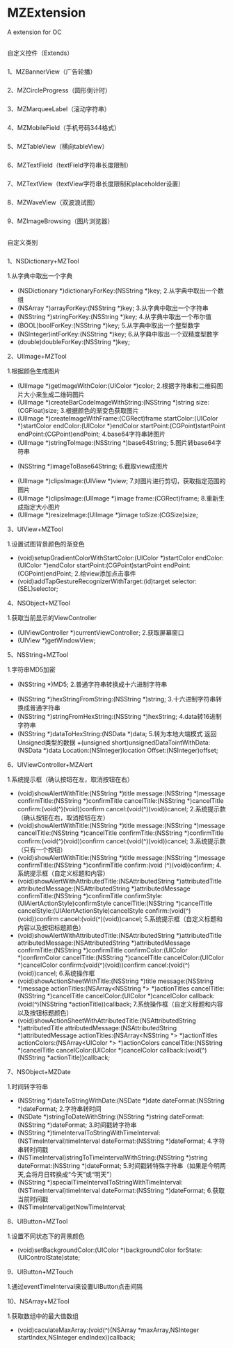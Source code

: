 # MZExtension
A extension for OC

##
自定义控件（Extends）

###
1、MZBannerView（广告轮播）

###
2、MZCircleProgress（圆形倒计时）

###
3、MZMarqueeLabel（滚动字符串）

###
4、MZMobileField（手机号码344格式）

###
5、MZTableView（横向tableView）

###
6、MZTextField（textField字符串长度限制）

###
7、MZTextView（textView字符串长度限制和placeholder设置）

###
8、MZWaveView（双波浪试图）

###
9、MZImageBrowsing（图片浏览器）


##
自定义类别

###
1、NSDictionary+MZTool

1.从字典中取出一个字典
- (NSDictionary *)dictionaryForKey:(NSString *)key;
2.从字典中取出一个数组
- (NSArray *)arrayForKey:(NSString *)key;
3.从字典中取出一个字符串
- (NSString *)stringForKey:(NSString *)key;
4.从字典中取出一个布尔值
- (BOOL)boolForKey:(NSString *)key;
5.从字典中取出一个整型数字
- (NSInteger)intForKey:(NSString *)key;
6.从字典中取出一个双精度型数字
- (double)doubleForKey:(NSString *)key;

2、UIImage+MZTool

1.根据颜色生成图片
+ (UIImage *)getImageWithColor:(UIColor *)color;
2.根据字符串和二维码图片大小来生成二维码图片
+ (UIImage *)createBarCodeImageWithString:(NSString *)string size:(CGFloat)size;
3.根据颜色的渐变色获取图片
+ (UIImage *)createImageWithFrame:(CGRect)frame startColor:(UIColor *)startColor endColor:(UIColor *)endColor startPoint:(CGPoint)startPoint endPoint:(CGPoint)endPoint;
4.base64字符串转图片
+ (UIImage *)stringToImage:(NSString *)base64String;
5.图片转base64字符串
- (NSString *)imageToBase64String;
6.截取view成图片
+ (UIImage *)clipsImage:(UIView *)view;
7.对图片进行剪切，获取指定范围的图片
+ (UIImage *)clipsImage:(UIImage *)image frame:(CGRect)frame;
8.重新生成指定大小图片
+ (UIImage *)resizeImage:(UIImage *)image toSize:(CGSize)size;

3、UIView+MZTool

1.设置试图背景颜色的渐变色
- (void)setupGradientColorWithStartColor:(UIColor *)startColor endColor:(UIColor *)endColor startPoint:(CGPoint)startPoint endPoint:(CGPoint)endPoint;
2.给view添加点击事件
- (void)addTapGestureRecognizerWithTarget:(id)target selector:(SEL)selector;

4、NSObject+MZTool

1.获取当前显示的ViewController
+ (UIViewController *)currentViewController;
2.获取屏幕窗口
+ (UIView *)getWindowView;

5、NSString+MZTool

1.字符串MD5加密
- (NSString *)MD5;
2.普通字符串转换成十六进制字符串
+ (NSString *)hexStringFromString:(NSString *)string;
3.十六进制字符串转换成普通字符串
+ (NSString *)stringFromHexString:(NSString *)hexString;
4.data转16进制字符串
+ (NSString *)dataToHexString:(NSData *)data;
5.转为本地大端模式 返回Unsigned类型的数据
+(unsigned short)unsignedDataTointWithData:(NSData *)data Location:(NSInteger)location Offset:(NSInteger)offset;

6、UIViewController+MZAlert

1.系统提示框（确认按钮在左，取消按钮在右）
- (void)showAlertWithTitle:(NSString *)title message:(NSString *)message confirmTitle:(NSString *)confirmTitle cancelTitle:(NSString *)cancelTitle confirm:(void(^)(void))confirm cancel:(void(^)(void))cancel;
2.系统提示款（确认按钮在右，取消按钮在左）
- (void)showAlertWithTitle:(NSString *)title message:(NSString *)message cancelTitle:(NSString *)cancelTitle confirmTitle:(NSString *)confirmTitle confirm:(void(^)(void))confirm cancel:(void(^)(void))cancel;
3.系统提示款（只有一个按钮）
- (void)showAlertWithTitle:(NSString *)title message:(NSString *)message confirmTitle:(NSString *)confirmTitle confirm:(void (^)(void))confirm;
4.系统提示框（自定义标题和内容）
- (void)showAlertWithAttributedTitle:(NSAttributedString *)attributedTitle attributedMessage:(NSAttributedString *)attributedMessage confirmTitle:(NSString *)confirmTitle confirmStyle:(UIAlertActionStyle)confirmStyle cancelTitle:(NSString *)cancelTitle cancelStyle:(UIAlertActionStyle)cancelStyle confirm:(void(^)(void))confirm cancel:(void(^)(void))cancel;
5.系统提示框（自定义标题和内容以及按钮标题颜色）
- (void)showAlertWithAttributedTitle:(NSAttributedString *)attributedTitle attributedMessage:(NSAttributedString *)attributedMessage confirmTitle:(NSString *)confirmTitle confirmColor:(UIColor *)confirmColor cancelTitle:(NSString *)cancelTitle cancelColor:(UIColor *)cancelColor confirm:(void(^)(void))confirm cancel:(void(^)(void))cancel;
6.系统操作框
- (void)showActionSheetWithTitle:(NSString *)title message:(NSString *)message actionTitles:(NSArray<NSString *> *)actionTitles cancelTitle:(NSString *)cancelTitle cancelColor:(UIColor *)cancelColor callback:(void(^)(NSString *actionTitle))callback;
7.系统操作框（自定义标题和内容以及按钮标题颜色）
- (void)showActionSheetWithAttributedTitle:(NSAttributedString *)attributedTitle attributedMessage:(NSAttributedString *)attributedMessage actionTitles:(NSArray<NSString *> *)actionTitles actionColors:(NSArray<UIColor *> *)actionColors cancelTitle:(NSString *)cancelTitle cancelColor:(UIColor *)cancelColor callback:(void(^)(NSString *actionTitle))callback;

7、NSObject+MZDate

1.时间转字符串
+ (NSString *)dateToStringWithDate:(NSDate *)date dateFormat:(NSString *)dateFormat;
2.字符串转时间
+ (NSDate *)stringToDateWithString:(NSString *)string dateFormat:(NSString *)dateFormat;
3.时间戳转字符串
+ (NSString *)timeIntervalToStringWithTimeInterval:(NSTimeInterval)timeInterval dateFormat:(NSString *)dateFormat;
4.字符串转时间戳
+ (NSTimeInterval)stringToTimeIntervalWithString:(NSString *)string dateFormat:(NSString *)dateFormat;
5.时间戳转特殊字符串（如果是今明两天,会将月日转换成“今天”或“明天”）
+ (NSString *)specialTimeIntervalToStringWithTimeInterval:(NSTimeInterval)timeInterval dateFormat:(NSString *)dateFormat;
6.获取当前时间戳
+ (NSTimeInterval)getNowTimeInterval;

8、UIButton+MZTool

1.设置不同状态下的背景颜色
- (void)setBackgroundColor:(UIColor *)backgroundColor forState:(UIControlState)state;

9、UIButton+MZTouch

1.通过eventTimeInterval来设置UIButton点击间隔

10、NSArray+MZTool

1.获取数组中的最大值数组
- (void)caculateMaxArray:(void(^)(NSArray *maxArray,NSInteger startIndex,NSInteger endIndex))callback;


